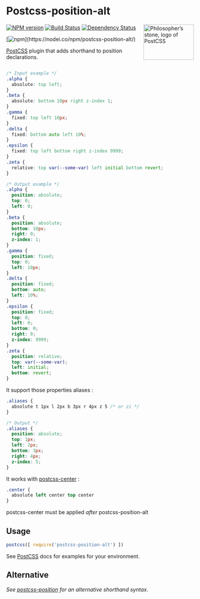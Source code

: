 # Postcss-position-alt

<img align="right" width="135" height="95"
  title="Philosopher’s stone, logo of PostCSS"
  src="http://postcss.github.io/postcss/logo-leftp.png">

[![NPM version][npm-image]][npm-url] [![Build Status][ci-img]][ci] [![Dependency Status][daviddm-image]][daviddm-url]

[![npm](https://nodei.co/npm/postcss-position-alt.svg?)](https://nodei.co/npm/postcss-position-alt/)

[PostCSS] plugin that adds shorthand to position declarations.

[PostCSS]: https://github.com/postcss/postcss
[ci-img]:  https://travis-ci.org/sylvainbaronnet/postcss-position-alt.svg
[ci]:      https://travis-ci.org/sylvainbaronnet/postcss-position-alt
[npm-url]: https://www.npmjs.com/package/postcss-position-alt
[npm-image]: https://badge.fury.io/js/postcss-position.svg
[daviddm-image]: https://david-dm.org/sylvainbaronnet/postcss-position-alt.svg
[daviddm-url]: https://david-dm.org/sylvainbaronnet/postcss-position-alt



```css

/* Input example */
.alpha {
  absolute: top left;
}
.beta {
  absolute: bottom 10px right z-index 1;
}
.gamma {
  fixed: top left 10px;
}
.delta {
  fixed: bottom auto left 10%;
}
.epsilon {
  fixed: top left bottom right z-index 9999;
}
.zeta {
  relative: top var(--some-var) left initial bottom revert;
}
```

```css
/* Output example */
.alpha {
  position: absolute;
  top: 0;
  left: 0;
}
.beta {
  position: absolute;
  bottom: 10px;
  right: 0;
  z-index: 1;
}
.gamma {
  position: fixed;
  top: 0;
  left: 10px;
}
.delta {
  position: fixed;
  bottom: auto;
  left: 10%;
}
.epsilon {
  position: fixed;
  top: 0;
  left: 0;
  bottom: 0;
  right: 0;
  z-index: 9999;
}
.zeta {
  position: relative;
  top: var(--some-var);
  left: initial;
  bottom: revert;
}
```

It support those properties aliases :

```css
.aliases {
  absolute t 1px l 2px b 3px r 4px z 5 /* or zi */
}

/* Output */
.aliases {
  position: absolute;
  top: 1px;
  left: 2px;
  bottom: 3px;
  right: 4px;
  z-index: 5;
}
```

It works with [postcss-center](https://github.com/jedmao/postcss-center) :

```css
.center {
  absolute left center top center
}

```

postcss-center must be applied _after_ postcss-position-alt


## Usage

```js
postcss([ require('postcss-position-alt') ])
```

See [PostCSS] docs for examples for your environment.


## Alternative 

*See [postcss-position](https://github.com/seaneking/postcss-position) for an alternative shorthand syntax.*